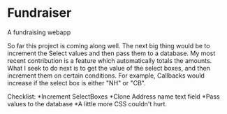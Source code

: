 Fundraiser
==========

A fundraising webapp

So far this project is coming along well. The next big thing would be to increment the Select values and then
pass them to a database. My most recent contribution is a feature which automatically totals the amounts. What I seek to do next is to get the value of the select boxes, and then increment them on certain conditions. For example, Callbacks would increase if the select box is either "NH" or "CB".

Checklist:
*Increment SelectBoxes
*Clone Address name text field
*Pass values to the database
*A little more CSS couldn't hurt.
